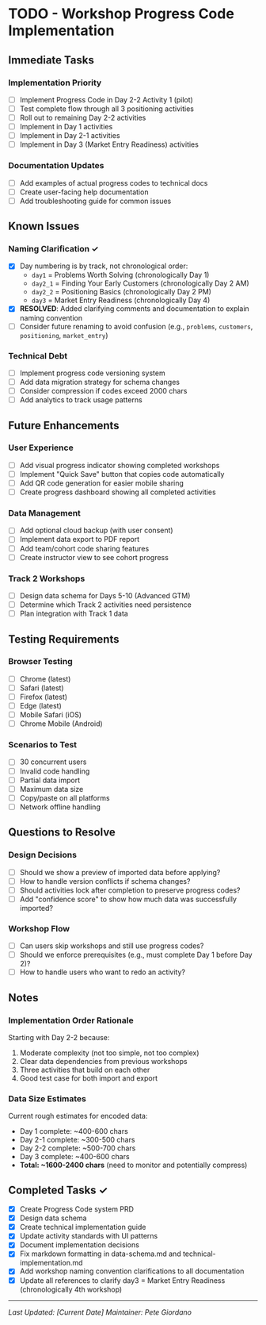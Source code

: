 # TODO - Workshop Progress Code Implementation

## Immediate Tasks

### Implementation Priority
- [ ] Implement Progress Code in Day 2-2 Activity 1 (pilot)
- [ ] Test complete flow through all 3 positioning activities
- [ ] Roll out to remaining Day 2-2 activities
- [ ] Implement in Day 1 activities
- [ ] Implement in Day 2-1 activities
- [ ] Implement in Day 3 (Market Entry Readiness) activities

### Documentation Updates
- [ ] Add examples of actual progress codes to technical docs
- [ ] Create user-facing help documentation
- [ ] Add troubleshooting guide for common issues

## Known Issues

### Naming Clarification ✓
- [x] Day numbering is by track, not chronological order:
  - `day1` = Problems Worth Solving (chronologically Day 1)
  - `day2_1` = Finding Your Early Customers (chronologically Day 2 AM)
  - `day2_2` = Positioning Basics (chronologically Day 2 PM)
  - `day3` = Market Entry Readiness (chronologically Day 4)
- [x] **RESOLVED**: Added clarifying comments and documentation to explain naming convention
- [ ] Consider future renaming to avoid confusion (e.g., `problems`, `customers`, `positioning`, `market_entry`)

### Technical Debt
- [ ] Implement progress code versioning system
- [ ] Add data migration strategy for schema changes
- [ ] Consider compression if codes exceed 2000 chars
- [ ] Add analytics to track usage patterns

## Future Enhancements

### User Experience
- [ ] Add visual progress indicator showing completed workshops
- [ ] Implement "Quick Save" button that copies code automatically
- [ ] Add QR code generation for easier mobile sharing
- [ ] Create progress dashboard showing all completed activities

### Data Management
- [ ] Add optional cloud backup (with user consent)
- [ ] Implement data export to PDF report
- [ ] Add team/cohort code sharing features
- [ ] Create instructor view to see cohort progress

### Track 2 Workshops
- [ ] Design data schema for Days 5-10 (Advanced GTM)
- [ ] Determine which Track 2 activities need persistence
- [ ] Plan integration with Track 1 data

## Testing Requirements

### Browser Testing
- [ ] Chrome (latest)
- [ ] Safari (latest)
- [ ] Firefox (latest)
- [ ] Edge (latest)
- [ ] Mobile Safari (iOS)
- [ ] Chrome Mobile (Android)

### Scenarios to Test
- [ ] 30 concurrent users
- [ ] Invalid code handling
- [ ] Partial data import
- [ ] Maximum data size
- [ ] Copy/paste on all platforms
- [ ] Network offline handling

## Questions to Resolve

### Design Decisions
- [ ] Should we show a preview of imported data before applying?
- [ ] How to handle version conflicts if schema changes?
- [ ] Should activities lock after completion to preserve progress codes?
- [ ] Add "confidence score" to show how much data was successfully imported?

### Workshop Flow
- [ ] Can users skip workshops and still use progress codes?
- [ ] Should we enforce prerequisites (e.g., must complete Day 1 before Day 2)?
- [ ] How to handle users who want to redo an activity?

## Notes

### Implementation Order Rationale
Starting with Day 2-2 because:
1. Moderate complexity (not too simple, not too complex)
2. Clear data dependencies from previous workshops
3. Three activities that build on each other
4. Good test case for both import and export

### Data Size Estimates
Current rough estimates for encoded data:
- Day 1 complete: ~400-600 chars
- Day 2-1 complete: ~300-500 chars
- Day 2-2 complete: ~500-700 chars
- Day 3 complete: ~400-600 chars
- **Total: ~1600-2400 chars** (need to monitor and potentially compress)

## Completed Tasks ✓
- [x] Create Progress Code system PRD
- [x] Design data schema
- [x] Create technical implementation guide
- [x] Update activity standards with UI patterns
- [x] Document implementation decisions
- [x] Fix markdown formatting in data-schema.md and technical-implementation.md
- [x] Add workshop naming convention clarifications to all documentation
- [x] Update all references to clarify day3 = Market Entry Readiness (chronologically 4th workshop)

---
*Last Updated: [Current Date]*
*Maintainer: Pete Giordano*